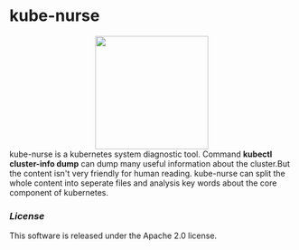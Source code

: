 # kube-nurse
<center>
   <img width="200px" src="https://kube-nurse.oss-cn-beijing.aliyuncs.com/kube-nurse.png"/>
</center>
kube-nurse is a kubernetes system diagnostic tool. Command <b>kubectl cluster-info dump</b> can dump many useful information about the cluster.But the content isn't very friendly for human reading. kube-nurse can split the whole content into seperate files and analysis key words about the core component of kubernetes. 

### *License*
This software is released under the Apache 2.0 license.
